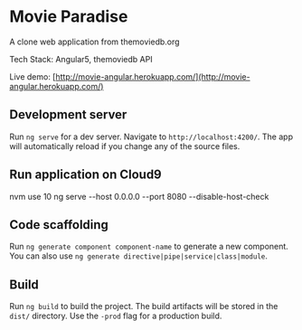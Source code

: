 # Movie Paradise
A clone web application from themoviedb.org

Tech Stack: Angular5, themoviedb API

Live demo: [http://movie-angular.herokuapp.com/](http://movie-angular.herokuapp.com/)

## Development server
Run `ng serve` for a dev server. Navigate to `http://localhost:4200/`. The app will automatically reload if you change any of the source files.

## Run application on Cloud9
nvm use 10
ng serve --host 0.0.0.0 --port 8080 --disable-host-check

## Code scaffolding
Run `ng generate component component-name` to generate a new component. You can also use `ng generate directive|pipe|service|class|module`.

## Build
Run `ng build` to build the project. The build artifacts will be stored in the `dist/` directory. Use the `-prod` flag for a production build.
